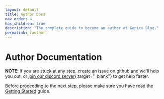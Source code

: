 ```yaml
---
layout: default
title: Author Docs
nav_order: 4
has_children: true
description: "The complete guide to become an author at Genics Blog."
permalink: /author
---
```


# Author Documentation

**NOTE**: If you are stuck at any step, create an issue on github and we'll help you out, or [join our discord server](https://discord.genicsblog.com){:target="_blank"} to get help faster.

Before proceeding to the next step, please make sure you have read the [Getting Started](/getting-started) guide.
